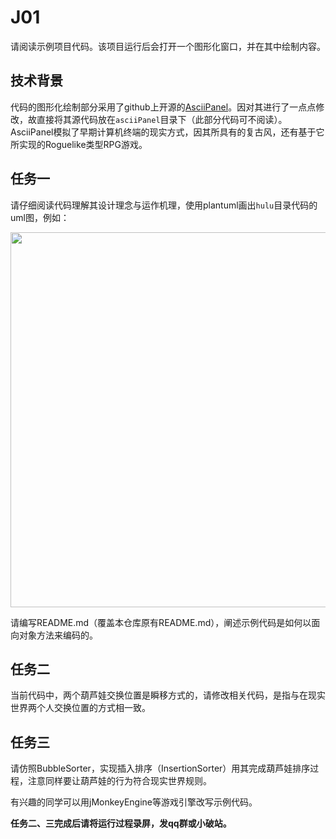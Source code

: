 # J01

请阅读示例项目代码。该项目运行后会打开一个图形化窗口，并在其中绘制内容。

## 技术背景

代码的图形化绘制部分采用了github上开源的[AsciiPanel](https://github.com/trystan/AsciiPanel)。因对其进行了一点点修改，故直接将其源代码放在`asciiPanel`目录下（此部分代码可不阅读）。AsciiPanel模拟了早期计算机终端的现实方式，因其所具有的复古风，还有基于它所实现的Roguelike类型RPG游戏。

## 任务一

请仔细阅读代码理解其设计理念与运作机理，使用plantuml画出`hulu`目录代码的uml图，例如：

<img src="http://www.plantuml.com/plantuml/proxy?cache=no&src=https://raw.githubusercontent.com/jwork-2025/j01/main/uml/hulu-class.puml" width="600">

请编写README.md（覆盖本仓库原有README.md），阐述示例代码是如何以面向对象方法来编码的。

## 任务二

当前代码中，两个葫芦娃交换位置是瞬移方式的，请修改相关代码，是指与在现实世界两个人交换位置的方式相一致。

## 任务三

请仿照BubbleSorter，实现插入排序（InsertionSorter）用其完成葫芦娃排序过程，注意同样要让葫芦娃的行为符合现实世界规则。

有兴趣的同学可以用jMonkeyEngine等游戏引擎改写示例代码。

**任务二、三完成后请将运行过程录屏，发qq群或小破站。**
